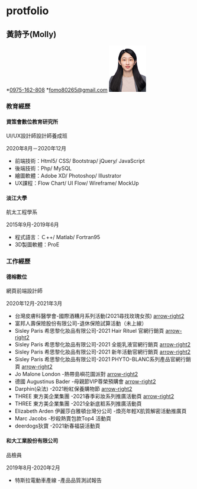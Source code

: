 # protfolio
黃詩予(Molly)
----------

*[0975-162-808](tel:+886-975162808)
*[fomo80265@gmail.com](mailto:fomo80265@gmail.com) ![](./images/id_photo.jpg)

### 教育經歷

#### 資策會數位教育研究所  
UI/UX設計師設計師養成班

2020年8月－2020年12月

*   前端技術：Html5/ CSS/ Bootstrap/ jQuery/ JavaScript
*   後端技術：Php/ MySQL
*   繪圖軟體：Adobe XD/ Photoshop/ Illustrator
*   UX課程：Flow Chart/ UI Flow/ Wireframe/ MockUp

#### 淡江大學  
航太工程學系

2015年9月-2019年6月

*   程式語言：Ｃ++/ Matlab/ Fortran95
*   3D製圖軟體：ProE

### 工作經歷

#### 德榕數位  
網頁前端設計師

2020年12月-2021年3月

*   台灣皮膚科醫學會-國際酒糟月系列活動(2021尋找玫瑰女孩) [arrow-right2](https://www.rosegirl.com.tw/)
*   富邦人壽保險股份有限公司-退休保險試算活動（未上線）
*   Sisley Paris 希思黎化妝品有限公司-2021 Hair Rituel 官網行銷頁 [arrow-right2](https://www.sisley-paris.com/zh-TW/2021-04-md-hair)
*   Sisley Paris 希思黎化妝品有限公司-2021 全能乳液官網行銷頁 [arrow-right2](https://www.sisley-paris.com/zh-TW/2021-04-md-sisley_ec)
*   Sisley Paris 希思黎化妝品有限公司-2021 新年活動官網行銷頁 [arrow-right2](https://www.sisley-paris.com/zh-TW/2021-01-sisley_CNY)
*   Sisley Paris 希思黎化妝品有限公司-2021 PHYTO-BLANC系列產品官網行銷頁 [arrow-right2](https://www.sisley-paris.com/zh-TW/2021-03-md-sisley_pb/)
*   Jo Malone London -熱帶島嶼花園派對 [arrow-right2](https://www.jmltw.com.tw/2021Blossomas/)
*   德國 Augustinus Bader -母親節VIP尊榮預購會 [arrow-right2](https://www.augustinusbader.com.tw/)
*   Darphin(朵法) -2021粉紅保養購物節 [arrow-right2](https://www.darphintw.com/2021pink/)
*   THREE 東方美企業集團 -2021春季彩妝系列推廣活動頁 [arrow-right2](https://www.threecosmetics.com.tw/event-page/192-id192)
*   THREE 東方美企業集團 -2021全新底粧系列推廣活動頁
*   Elizabeth Arden 伊麗莎白雅頓台灣分公司 -煥亮年輕X肌質解密活動推廣頁
*   Marc Jacobs -秒殺熱賣包款Top4 活動頁
*   deerdogs狄寶 -2021新春福袋活動頁

#### 和大工業股份有限公司  
品檢員

2019年8月-2020年2月

*   特斯拉電動車產線 -產品品質測試報告
